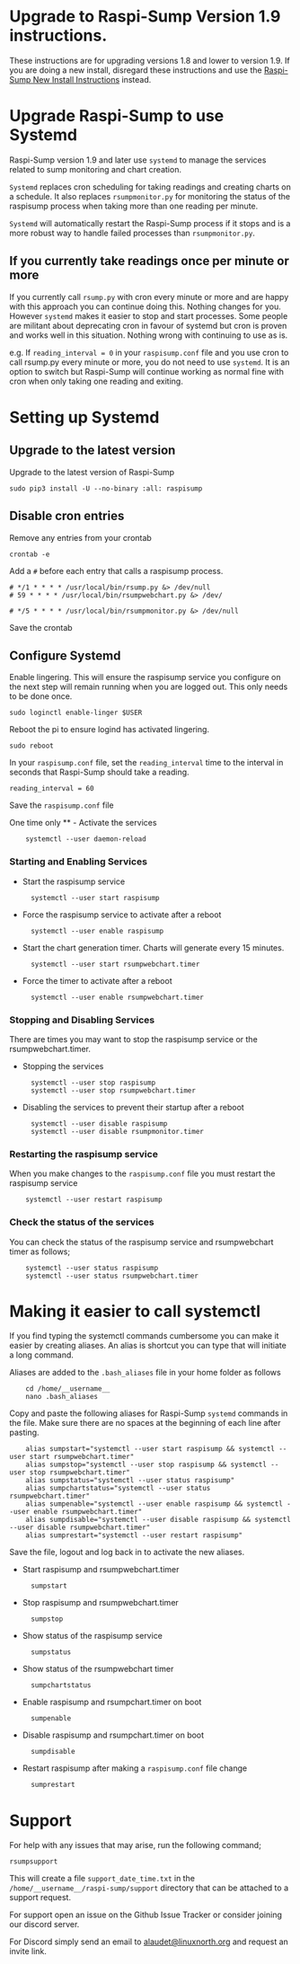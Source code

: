 # Upgrade to Raspi-Sump Version 1.9 instructions.

These instructions are for upgrading versions 1.8 and lower to version 1.9. If you are doing a new install, disregard these instructions and use the [Raspi-Sump New Install Instructions](https://github.com/alaudet/raspi-sump/blob/master/docs/install.md) instead.

# Upgrade Raspi-Sump to use Systemd

Raspi-Sump version 1.9 and later use `systemd` to manage the services related to sump monitoring and chart creation.

`Systemd` replaces cron scheduling for taking readings and creating charts on a schedule. It also replaces `rsumpmonitor.py` for monitoring the status of the raspisump process when taking more than one reading per minute.

`Systemd` will automatically restart the Raspi-Sump process if it stops and is a more robust way to handle failed processes than `rsumpmonitor.py`.

## If you currently take readings once per minute or more

If you currently call `rsump.py` with cron every minute or more and are happy with this approach you can continue doing this. Nothing changes for you. However `systemd` makes it easier to stop and start processes. Some people are militant about deprecating cron in favour of systemd but cron is proven and works well in this situation. Nothing wrong with continuing to use as is.

e.g. If `reading_interval = 0` in your `raspisump.conf` file and you use cron to call rsump.py every minute or more, you do not need to use `systemd`. It is an option to switch but Raspi-Sump will continue working as normal fine with cron when only taking one reading and exiting.

# Setting up Systemd

## Upgrade to the latest version

Upgrade to the latest version of Raspi-Sump

    sudo pip3 install -U --no-binary :all: raspisump

## Disable cron entries

Remove any entries from your crontab

    crontab -e

Add a `#` before each entry that calls a raspisump process.

    # */1 * * * * /usr/local/bin/rsump.py &> /dev/null
    # 59 * * * * /usr/local/bin/rsumpwebchart.py &> /dev/

    # */5 * * * * /usr/local/bin/rsumpmonitor.py &> /dev/null

Save the crontab

## Configure Systemd

Enable lingering. This will ensure the raspisump service you configure on the next step will remain running when you are logged out. This only needs to be done once.

    sudo loginctl enable-linger $USER

Reboot the pi to ensure logind has activated lingering.

    sudo reboot

In your `raspisump.conf` file, set the `reading_interval` time to the interval in seconds that Raspi-Sump should take a reading.

    reading_interval = 60

Save the `raspisump.conf` file

One time only \*\* - Activate the services

        systemctl --user daemon-reload

### Starting and Enabling Services

- Start the raspisump service

        systemctl --user start raspisump

- Force the raspisump service to activate after a reboot

        systemctl --user enable raspisump

- Start the chart generation timer. Charts will generate every 15 minutes.

        systemctl --user start rsumpwebchart.timer

- Force the timer to activate after a reboot

        systemctl --user enable rsumpwebchart.timer

### Stopping and Disabling Services

There are times you may want to stop the raspisump service or the rsumpwebchart.timer.

- Stopping the services

        systemctl --user stop raspisump
        systemctl --user stop rsumpwebchart.timer

- Disabling the services to prevent their startup after a reboot

        systemctl --user disable raspisump
        systemctl --user disable rsumpmonitor.timer

### Restarting the raspisump service

When you make changes to the `raspisump.conf` file you must restart the raspisump service

        systemctl --user restart raspisump

### Check the status of the services

You can check the status of the raspisump service and rsumpwebchart timer as follows;

        systemctl --user status raspisump
        systemctl --user status rsumpwebchart.timer

# Making it easier to call systemctl

If you find typing the systemctl commands cumbersome you can make it easier by creating aliases. An alias is shortcut you can type that will initiate a long command.

Aliases are added to the `.bash_aliases` file in your home folder as follows

        cd /home/__username__
        nano .bash_aliases

Copy and paste the following aliases for Raspi-Sump `systemd` commands in the file. Make sure there are no spaces at the beginning of each line after pasting.

        alias sumpstart="systemctl --user start raspisump && systemctl --user start rsumpwebchart.timer"
        alias sumpstop="systemctl --user stop raspisump && systemctl --user stop rsumpwebchart.timer"
        alias sumpstatus="systemctl --user status raspisump"
        alias sumpchartstatus="systemctl --user status rsumpwebchart.timer"
        alias sumpenable="systemctl --user enable raspisump && systemctl --user enable rsumpwebchart.timer"
        alias sumpdisable="systemctl --user disable raspisump && systemctl --user disable rsumpwebchart.timer"
        alias sumprestart="systemctl --user restart raspisump"

Save the file, logout and log back in to activate the new aliases.

- Start raspisump and rsumpwebchart.timer

        sumpstart

- Stop raspisump and rsumpwebchart.timer

        sumpstop

- Show status of the raspisump service

        sumpstatus

- Show status of the rsumpwebchart timer

        sumpchartstatus

- Enable raspisump and rsumpchart.timer on boot

        sumpenable

- Disable raspisump and rsumpchart.timer on boot

        sumpdisable

- Restart raspisump after making a `raspisump.conf` file change

        sumprestart

# Support

For help with any issues that may arise, run the following command;

    rsumpsupport

This will create a file `support_date_time.txt` in the `/home/__username__/raspi-sump/support` directory that can be attached to a support request.

For support open an issue on the Github Issue Tracker or consider joining our discord server.

For Discord simply send an email to alaudet@linuxnorth.org and request an invite link.
